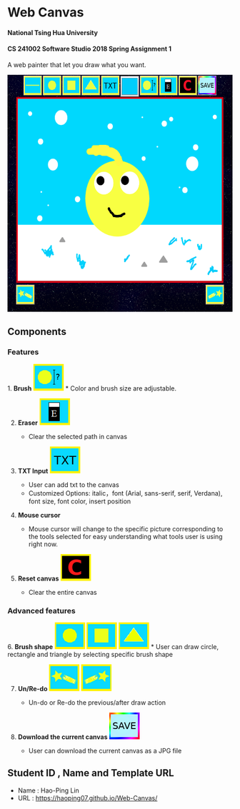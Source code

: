 # Web Canvas
#### National Tsing Hua University
#### CS 241002 Software Studio 2018 Spring Assignment 1
A web painter that let you draw what you want.

<img src="preview.png" width="600px" height="531px" alt="preview"></img>

## Components

<h3> Features </h3>
1. <b>Brush</b>
    <img src="pic/brushsize.png" width="68px" height="60px" alt="preview"></img>
    * Color and brush size are adjustable.
    
2. <b>Eraser</b>
    <img src="pic/eraser.png" width="68px" height="60px" alt="preview"></img>
    * Clear the selected path in canvas
 
3. <b>TXT Input</b>
    <img src="pic/txt.png" width="68px" height="60px" alt="preview"></img>
    * User can add txt to the canvas
    * Customized Options: italic，font (Arial, sans-serif, serif, Verdana), font size, font color, insert position
    
4. <b>Mouse cursor</b>
    * Mouse cursor will change to the specific picture corresponding to the tools        selected for easy understanding what tools     user is using right now.

5. <b>Reset canvas</b>  <img src="pic/clear.png" width="68px" height="60px" alt="preview"></img>
    * Clear the entire canvas

<h3>Advanced features</h3>
6. <b>Brush shape</b>
    <img src="pic/circle.png" width="68px" height="60px" alt="preview"></img>
    <img src="pic/rec.png" width="68px" height="60px" alt="preview"></img>
    <img src="pic/triangle.png" width="68px" height="60px" alt="preview"></img>
    * User can draw circle, rectangle and triangle by selecting specific brush shape 

7. <b>Un/Re-do</b>
    <img src="pic/undo.png" width="68px" height="60px" alt="preview"></img>
    <img src="pic/redo.png" width="68px" height="60px" alt="preview"></img>
    * Un-do or Re-do the previous/after draw action

8. <b>Download the current canvas</b>
    <img src="pic/save.png" width="68px" height="60px" alt="preview"></img>
    * User can download the current canvas as a JPG file

## Student ID , Name and Template URL
-  Name : Hao-Ping Lin
-  URL : https://haoping07.github.io/Web-Canvas/
